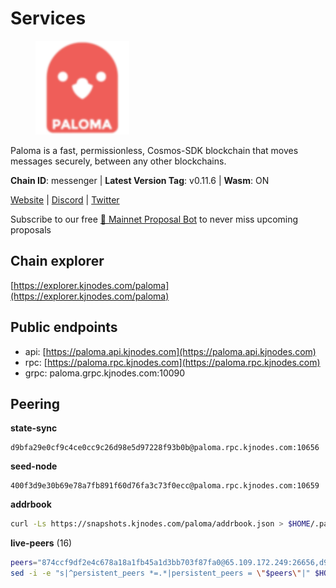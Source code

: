 # Services

<figure><img src="https://raw.githubusercontent.com/kj89/cosmos-images/main/logos/paloma.png" width="150" alt=""><figcaption></figcaption></figure>

Paloma is a fast, permissionless, Cosmos-SDK blockchain that  moves messages securely, between any other blockchains.

**Chain ID**: messenger | **Latest Version Tag**: v0.11.6 | **Wasm**: ON

[Website](https://www.palomachain.com) | [Discord](https://discord.gg/tKVFpfdSw4) | [Twitter](https://twitter.com/paloma_chain)



Subscribe to our free [🤖 Mainnet Proposal Bot](https://t.me/kjnodes_proposal_bot) to never miss upcoming proposals


## Chain explorer
[https://explorer.kjnodes.com/paloma](https://explorer.kjnodes.com/paloma)

## Public endpoints

* api: [https://paloma.api.kjnodes.com](https://paloma.api.kjnodes.com)
* rpc: [https://paloma.rpc.kjnodes.com](https://paloma.rpc.kjnodes.com)
* grpc: paloma.grpc.kjnodes.com:10090

## Peering

**state-sync**

```text
d9bfa29e0cf9c4ce0cc9c26d98e5d97228f93b0b@paloma.rpc.kjnodes.com:10656
```

**seed-node**

```text
400f3d9e30b69e78a7fb891f60d76fa3c73f0ecc@paloma.rpc.kjnodes.com:10659
```

**addrbook**
```bash
curl -Ls https://snapshots.kjnodes.com/paloma/addrbook.json > $HOME/.paloma/config/addrbook.json
```

**live-peers** (16)
```bash
peers="874ccf9df2e4c678a18a1fb45a1d3bb703f87fa0@65.109.172.249:26656,d9bfa29e0cf9c4ce0cc9c26d98e5d97228f93b0b@65.109.88.38:10656,99c890c97afc8abfdfeff662d539af5c504a0baf@88.99.67.234:26656,b3ba407aef9e18e16e8e9a3b523a1b026dabeab3@84.46.248.174:26656,53f37ac93aec70dea3abc40108f42a00877b4665@64.227.142.91:26656,41a47bae18f81c1f626e4b238221b77e274424d7@45.33.65.223:26656,b92c94f00b46500a5ff8920acd438c0873c2f9da@50.116.13.101:26656,87b4221770495e66e772a53bbea92a15aff288c2@144.126.158.0:26656,810bea15ec11d510dd33170851ee2ab74c48b6de@81.0.221.57:26656,5321570794c61a8285505812cb7ebd6308a86583@65.109.113.253:26656,2c6772b11c1f9eff2a923eb2bf808543cdd501c5@79.143.179.196:26656,f4c43099e04b721c54a454dad85f61da49be90bc@65.108.199.222:28656,08c242d4505c5db223647069fdc0acb6e90079aa@65.109.106.214:26656,124cbe860f1eaa8084444587928db17c78ebd8f3@149.90.94.145:26658,471a09da6fafb67bff3aa1f01e00fd1830e53262@136.243.94.138:26656,e4b7cdd48c39c355e9a3480f4f4d5afab8fb0e08@46.0.203.78:26637"
sed -i -e "s|^persistent_peers *=.*|persistent_peers = \"$peers\"|" $HOME/.paloma/config/config.toml
```
